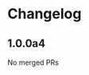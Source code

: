 # Changelog

<!-- <START NEW CHANGELOG ENTRY> -->

## 1.0.0a4

No merged PRs

<!-- <END NEW CHANGELOG ENTRY> -->
